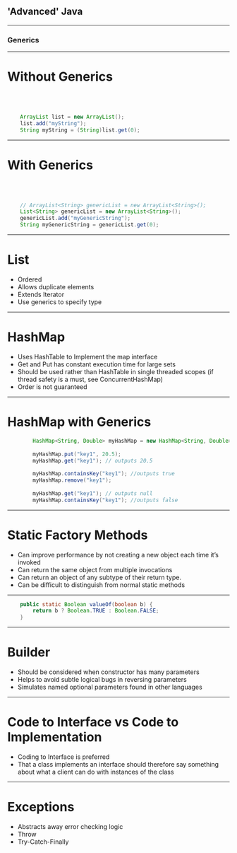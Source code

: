 ## 'Advanced' Java

---

### Generics

--- 
# Without Generics

</br></br>

```java 
	ArrayList list = new ArrayList(); 
    list.add("myString"); 
    String myString = (String)list.get(0);
```

---
# With Generics

</br></br>

```java
	// ArrayList<String> genericList = new ArrayList<String>(); 
	List<String> genericList = new ArrayList<String>(); 
    genericList.add("myGenericString"); 
    String myGenericString = genericList.get(0); 
```

---
# List

  * Ordered
  * Allows duplicate elements 
  * Extends Iterator
  * Use generics to specify type 

---
# HashMap
	
  * Uses HashTable to Implement the map interface
  * Get and Put has constant execution time for large sets
  * Should be used rather than HashTable in single threaded scopes (if thread safety is a must, see ConcurrentHashMap)
  * Order is not guaranteed 

---
# HashMap with Generics



```java
		HashMap<String, Double> myHashMap = new HashMap<String, Double>();
        
        myHashMap.put("key1", 20.5);
        myHashMap.get("key1"); // outputs 20.5
        
        myHashMap.containsKey("key1"); //outputs true
        myHashMap.remove("key1");
        
        myHashMap.get("key1"); // outputs null
        myHashMap.containsKey("key1"); //outputs false
```
---
# Static Factory Methods

  * Can improve performance by not creating a new object each time it’s invoked
  * Can return the same object from multiple invocations
  * Can return an object of any subtype of their return type. 
  * Can be difficult to distinguish from normal static methods

---
```java
	public static Boolean valueOf(boolean b) {
    	return b ? Boolean.TRUE : Boolean.FALSE;
	}
```

---
# Builder 

  * Should be considered when constructor has many parameters
  * Helps to avoid subtle logical bugs in reversing parameters
  * Simulates named optional parameters found in other languages

---
# Code to Interface vs Code to Implementation

  * Coding to Interface is preferred 
  * That a class implements an interface should therefore say something about what a client can do with instances of the class

---
# Exceptions

  * Abstracts away error checking logic 
  * Throw
  * Try-Catch-Finally

